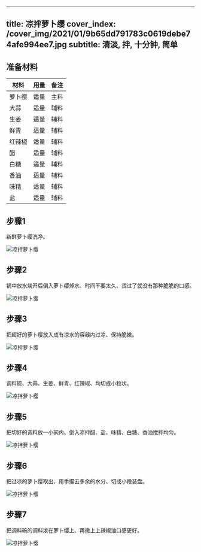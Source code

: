 
---
title: 凉拌萝卜缨
cover_index: /cover_img/2021/01/9b65dd791783c0619debe74afe994ee7.jpg
subtitle: 清淡, 拌, 十分钟, 简单
---

## 准备材料

| 材料     | 用量 | 备注|
| ------- | ----- | --- |
| 萝卜缨 | 适量| 主料 |
| 大蒜 | 适量| 辅料 |
| 生姜 | 适量| 辅料 |
| 鲜青 | 适量| 辅料 |
| 红辣椒 | 适量| 辅料 |
| 醋 | 适量| 辅料 |
| 白糖 | 适量| 辅料 |
| 香油 | 适量| 辅料 |
| 味精 | 适量| 辅料 |
| 盐 | 适量| 辅料 |

## 步骤1

新鲜萝卜缨洗净。

![凉拌萝卜缨](https://i8.meishichina.com/attachment/recipe/201010/201010091112026.jpg?x-oss-process=style/p320) 

## 步骤2

锅中放水烧开后倒入萝卜缨焯水、时间不要太久、烫过了就没有那种脆脆的口感。

![凉拌萝卜缨](https://i8.meishichina.com/attachment/recipe/201010/201010091112149.jpg?x-oss-process=style/p320) 

## 步骤3

把超好的萝卜缨放入成有凉水的容器内过凉、保持脆嫩。

![凉拌萝卜缨](https://i8.meishichina.com/attachment/recipe/201010/201010091112269.jpg?x-oss-process=style/p320) 

## 步骤4

调料碗、大蒜、生姜、鲜青、红辣椒、均切成小粒状。

![凉拌萝卜缨](https://i8.meishichina.com/attachment/recipe/201010/201010091112448.jpg?x-oss-process=style/p320) 

## 步骤5

把切好的调料放一小碗内、倒入凉拌醋、盐、味精、白糖、香油搅拌均匀。

![凉拌萝卜缨](https://i8.meishichina.com/attachment/recipe/201010/201010091112571.jpg?x-oss-process=style/p320) 

## 步骤6

把过凉的萝卜缨取出、用手攥去多余的水分、切成小段装盘。

![凉拌萝卜缨](https://i8.meishichina.com/attachment/recipe/201010/201010091113112.jpg?x-oss-process=style/p320) 

## 步骤7

把调料碗的调料泼在萝卜缨上、再撒上上辣椒油口感更好。

![凉拌萝卜缨](https://i8.meishichina.com/attachment/recipe/201010/201010091113309.jpg?x-oss-process=style/p320) 

